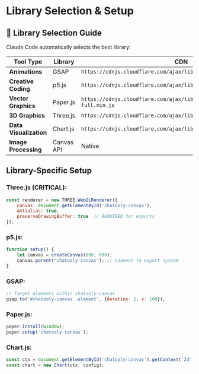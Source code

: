 # Library Selection & Setup

## 🎯 Library Selection Guide

Claude Code automatically selects the best library:

| **Tool Type** | **Library** | **CDN** |
|--------------|------------|---------|
| **Animations** | GSAP | `https://cdnjs.cloudflare.com/ajax/libs/gsap/3.12.2/gsap.min.js` |
| **Creative Coding** | p5.js | `https://cdnjs.cloudflare.com/ajax/libs/p5.js/1.7.0/p5.min.js` |
| **Vector Graphics** | Paper.js | `https://cdnjs.cloudflare.com/ajax/libs/paper.js/0.12.17/paper-full.min.js` |
| **3D Graphics** | Three.js | `https://cdnjs.cloudflare.com/ajax/libs/three.js/r128/three.min.js` |
| **Data Visualization** | Chart.js | `https://cdnjs.cloudflare.com/ajax/libs/Chart.js/3.9.1/chart.min.js` |
| **Image Processing** | Canvas API | Native |

## Library-Specific Setup

### Three.js (CRITICAL):
```javascript
const renderer = new THREE.WebGLRenderer({ 
    canvas: document.getElementById('chatooly-canvas'),
    antialias: true, 
    preserveDrawingBuffer: true  // REQUIRED for exports
});
```

### p5.js:
```javascript
function setup() {
    let canvas = createCanvas(800, 600);
    canvas.parent('chatooly-canvas'); // Connect to export system
}
```

### GSAP:
```javascript
// Target elements within chatooly-canvas
gsap.to('#chatooly-canvas .element', {duration: 2, x: 100});
```

### Paper.js:
```javascript
paper.install(window);
paper.setup('chatooly-canvas');
```

### Chart.js:
```javascript
const ctx = document.getElementById('chatooly-canvas').getContext('2d');
const chart = new Chart(ctx, config);
```